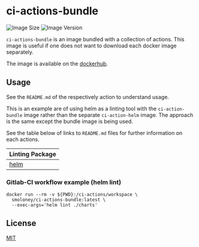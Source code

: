 # ci-actions-bundle
![Image Size](https://images.microbadger.com/badges/image/smoloney/ci-actions-bundle.svg)
![Image Version](https://images.microbadger.com/badges/version/smoloney/ci-actions-bundle.svg)

`ci-actions-bundle` is an image bundled with a collection of actions. This image is 
useful if one does not want to download each docker image separately.

The image is available on the [dockerhub](https://hub.docker.com/r/smoloney/ci-actions-bundle).

## Usage

See the `README.md` of the respectively action to understand usage.

This is an example are of using helm as a linting tool with the `ci-action-bundle`
image rather than the separate `ci-action-helm` image. The approach is
the same except the bundle image is being used.

See the table below of links to `README.md` files for further information on each actions.

| Linting Package                                                                  |
| -------------------------------------------------------------------------------- |
| [helm](https://github.com/stephenmoloney/ci-actions/tree/master/helm/README.md)  | 

### Gitlab-CI workflow example (helm lint)

```shell
docker run --rm -v ${PWD}:/ci-actions/workspace \
  smoloney/ci-actions-bundle:latest \
  --exec-args='helm lint ./charts'
```

## License

[MIT](../LICENSE.txt)
